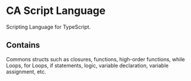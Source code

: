 # CA Script Language

Scripting Language for TypeScript.

## Contains

Commons structs such as closures, functions, high-order functions, while Loops,
for Loops, if statements, logic, variable declaration, variable assignment, etc.
